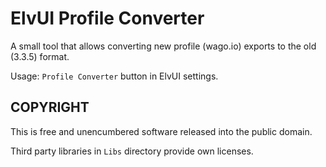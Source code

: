 ﻿# ElvUI Profile Converter

A small tool that allows converting new profile (wago.io) exports to the old (3.3.5) format.

Usage: `Profile Converter` button in ElvUI settings.

## COPYRIGHT

This is free and unencumbered software released into the public domain.

Third party libraries in `Libs` directory provide own licenses.
